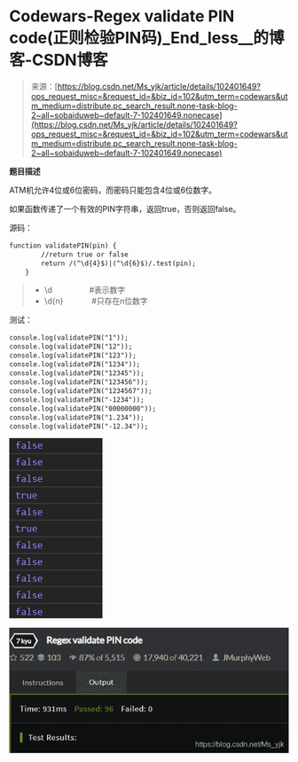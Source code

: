 <!--yml
category: codewars
date: 2022-08-13 11:52:24
-->

# Codewars-Regex validate PIN code(正则检验PIN码)_End_less__的博客-CSDN博客

> 来源：[https://blog.csdn.net/Ms_yjk/article/details/102401649?ops_request_misc=&request_id=&biz_id=102&utm_term=codewars&utm_medium=distribute.pc_search_result.none-task-blog-2~all~sobaiduweb~default-7-102401649.nonecase](https://blog.csdn.net/Ms_yjk/article/details/102401649?ops_request_misc=&request_id=&biz_id=102&utm_term=codewars&utm_medium=distribute.pc_search_result.none-task-blog-2~all~sobaiduweb~default-7-102401649.nonecase)

**题目描述**

ATM机允许4位或6位密码，而密码只能包含4位或6位数字。

如果函数传递了一个有效的PIN字符串，返回true，否则返回false。

源码：

```
function validatePIN(pin) {
        //return true or false
        return /(^\d{4}$)|(^\d{6}$)/.test(pin);
    }
```

> *   \d                 #表示数字
> *   \d{n}             #只存在n位数字

测试：

```
console.log(validatePIN("1"));
console.log(validatePIN("12"));
console.log(validatePIN("123"));
console.log(validatePIN("1234"));
console.log(validatePIN("12345"));
console.log(validatePIN("123456"));
console.log(validatePIN("1234567"));
console.log(validatePIN("-1234"));
console.log(validatePIN("00000000"));
console.log(validatePIN("1.234"));
console.log(validatePIN("-12.34"));
```

![](img/06df2bcd72e3e6d8b00b4c1b881b6768.png)

![](img/028f4b5e90b6b80f235077734b46db07.png)